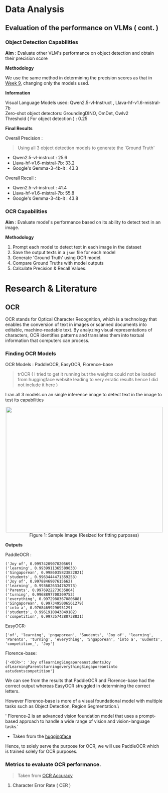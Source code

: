 # Data Analysis

## Evaluation of the performance on VLMs ( cont. )

### Object Detection Capabilities 

**Aim** : Evaluate other VLM's performance on object detection and obtain their precision score

**Methodology**

We use the same method in determining the precision scores as that in [Week 9](https://github.com/DCMZ88/internship/tree/main/Week%209), changing only the models used.

**Information**

Visual Language Models used: Qwen2.5-vl-Instruct , Llava-hf-v1.6-mistral-7b\
Zero-shot object detectors: GroundingDINO, OmDet, Owlv2\
Threshold ( For object detection ) : 0.25 

**Final Results**

Overall Precision :
> Using all 3 object detection models to generate the 'Ground Truth'
- Qwen2.5-vl-instruct : 25.6
- Llava-hf-v1.6-mistral-7b: 33.2
- Google's Gemma-3-4b-it : 43.3
    
Overall Recall :
- Qwen2.5-vl-instruct : 41.4
- Llava-hf-v1.6-mistral-7b: 55.8
- Google's Gemma-3-4b-it : 43.8

### OCR Capabilities

**Aim** : Evaluate model's performance based on its ability to detect text in an image. 

**Methodology** 

1. Prompt each model to detect text in each image in the dataset
2. Save the output texts in a `json` file for each model
3. Generate 'Ground Truth' using OCR model.
4. Compare Ground Truths with model outputs
6. Calculate Precision & Recall Values.

# Research & Literature 

## OCR

OCR stands for Optical Character Recognition, which is a technology that enables the conversion of text in images or scanned documents into editable, machine-readable text. By analyzing visual representations of characters, OCR identifies patterns and translates them into textual information that computers can process.

### Finding OCR Models

OCR Models : PaddleOCR, EasyOCR, Florence-base
> trOCR ( I tried to get it running but the weights could not be loaded from huggingface website leading to very erratic results hence I did not include it here )

I ran all 3 models on an single inference image to detect text in the image to test its capabilities

<p align="middle">
  <img src="https://github.com/user-attachments/assets/27c52ea8-4c5a-417c-9e1d-b5695e0ad270" width=500, height=400>
  <br>Figure 1: Sample Image (Resized for fitting purposes)

**Outputs**

PaddleOCR : 
```
('Joy of', 0.9997420907020569)
('learning', 0.9939911365509033)
('Singaporean', 0.9986035823822021)
('students', 0.9963444471359253)
('Joy of', 0.9978846907615662)
('learning', 0.9936026334762573)
('Parents', 0.9976922273635864)
('turning', 0.9968897700309753)
('everything', 0.9972988367080688)
('Singaporean', 0.9973495006561279)
('into a', 0.9768469929695129)
('students', 0.9961910843849182)
('competition', 0.9973574280738831)
```
EasyOCR:
```
['of', 'learning', 'pngaporean', 'Suudents', 'Joy of', 'learning', 'Parents', 'turning', 'everything', 'Shgaporean', 'into a', 'uudents', 'competition_', 'Joy']
```
Florence-base:
```
{'<OCR>': 'Joy oflearningSingaporeanstudentsJoy ofLearningParentsturningeverythingSingaporeantinto astudentscompetition'}
```

We can see from the results that PaddleOCR and Florence-base had the correct output whereas EasyOCR struggled in determining the correct letters.

However Florence-base is more of a visual foundational model with multiple tasks such as Object Detection, Region Segmentation.\

' Florence-2 is an advanced vision foundation model that uses a prompt-based approach to handle a wide range of vision and vision-language tasks.'
- Taken from the [huggingface](https://huggingface.co/microsoft/Florence-2-base)

Hence, to solely serve the purpose for OCR, we will use PaddleOCR which is trained solely for OCR purposes. 

### Metrics to evaluate OCR performance. 
> Taken from [OCR Accuracy](https://www.docsumo.com/blogs/ocr/accuracy)

1. Character Error Rate ( CER )
